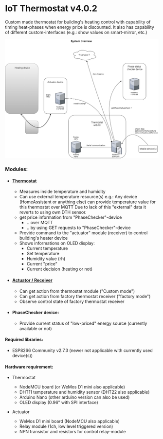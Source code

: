 # IoT Thermostat v4.0.2

Custom made thermostat for building's heating control with capability of timing heat-phases when energy price is discounted.
It also has capability of different custom-interfaces (e.g.: show values on smart-mirror, etc.)

![image](https://raw.githubusercontent.com/bbkbarbar/IoT-thermostat_Project/main/IoT_Thermostat_v2.png)


### Modules:
 - #### [Thermostat](https://github.com/bbkbarbar/IoT-thermostat_Project/tree/main/NodeMcu_IoT_Thermostat_DHT11_with_SerialOut)
   - Measures inside temperature and humidity
   - Can use external temperature resource(s) e.g.: Any device (HomeAssistant or anything else) can provide temperature value for this thermostat over MQTT
     Due to lack of this "external" data it reverts to using own DTH sensor.
   - get price information from "PhaseChecker"-device
     - .. over MQTT
     - .. by using GET requests to "PhaseChecker"-device
   - Provide command to the "actuator" module (receiver) to control building's heater device
   - Shows informations on OLED display:
     - Current temperature
     - Set temperature
     - Humidity value (rh)
     - Current "price"
     - Current decision (heating or not)

 - #### [Actuator / Receiver](https://github.com/bbkbarbar/IoT-thermostat_Project/tree/main/NodeMcu_IoT_Actuator)
    - Can get action from thermostat module ("Custom mode")
    - Can get action from factory thermostat receiver ("factory mode")
    - Observe control state of factory thermostat receiver

 - #### PhaseChecker device:
    - Provide current status of "low-priced" energy source (currently available or not)

#### Required libraries:
 - ESP8266 Community v2.7.3 (newer not applicable with currently used device(s))

#### Hardware requirement:
- Thermostat
  - NodeMCU board (or WeMos D1 mini also applicable)
  - DHT11 temperature and humidity sensor (DHT22 also applicable)
  - Arduino Nano (other arduino version can also be used)
  - OLED display (0.96" with SPI interface)

- Actuator
  - WeMos D1 mini board (NodeMCU also applicable)
  - Relay module (1ch, low level triggered version)
  - NPN transistor and resistors for control relay-module
